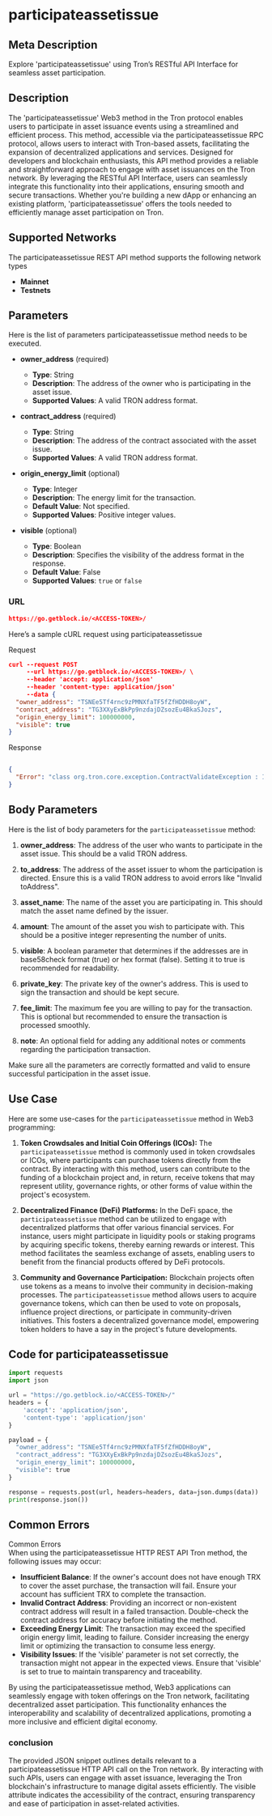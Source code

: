 # participateassetissue


## Meta Description
Explore 'participateassetissue' using Tron’s RESTful API Interface for seamless asset participation.

## Description
The 'participateassetissue' Web3 method in the Tron protocol enables users to participate in asset issuance events using a streamlined and efficient process. This method, accessible via the participateassetissue RPC protocol, allows users to interact with Tron-based assets, facilitating the expansion of decentralized applications and services. Designed for developers and blockchain enthusiasts, this API method provides a reliable and straightforward approach to engage with asset issuances on the Tron network. By leveraging the RESTful API Interface, users can seamlessly integrate this functionality into their applications, ensuring smooth and secure transactions. Whether you're building a new dApp or enhancing an existing platform, 'participateassetissue' offers the tools needed to efficiently manage asset participation on Tron.

## Supported Networks
The participateassetissue REST API method supports the following network types
- **Mainnet**
- **Testnets**

## Parameters

Here is the list of parameters participateassetissue method needs to be executed.

- **owner_address** (required)
  - **Type**: String
  - **Description**: The address of the owner who is participating in the asset issue.
  - **Supported Values**: A valid TRON address format.

- **contract_address** (required)
  - **Type**: String
  - **Description**: The address of the contract associated with the asset issue.
  - **Supported Values**: A valid TRON address format.

- **origin_energy_limit** (optional)
  - **Type**: Integer
  - **Description**: The energy limit for the transaction.
  - **Default Value**: Not specified.
  - **Supported Values**: Positive integer values.

- **visible** (optional)
  - **Type**: Boolean
  - **Description**: Specifies the visibility of the address format in the response.
  - **Default Value**: False
  - **Supported Values**: `true` or `false`

### URL
```json
https://go.getblock.io/<ACCESS-TOKEN>/
```
Here’s a sample cURL request using participateassetissue

Request
```json
curl --request POST 
     --url https://go.getblock.io/<ACCESS-TOKEN>/ \
     --header 'accept: application/json' 
     --header 'content-type: application/json' 
     --data {
  "owner_address": "TSNEe5Tf4rnc9zPMNXfaTF5fZfHDDH8oyW",
  "contract_address": "TG3XXyExBkPp9nzdajDZsozEu4BkaSJozs",
  "origin_energy_limit": 100000000,
  "visible": true
}
```

Response
```json

{
  "Error": "class org.tron.core.exception.ContractValidateException : Invalid toAddress"
}
```
## Body Parameters

Here is the list of body parameters for the `participateassetissue` method:

1. **owner_address**: The address of the user who wants to participate in the asset issue. This should be a valid TRON address.

2. **to_address**: The address of the asset issuer to whom the participation is directed. Ensure this is a valid TRON address to avoid errors like "Invalid toAddress".

3. **asset_name**: The name of the asset you are participating in. This should match the asset name defined by the issuer.

4. **amount**: The amount of the asset you wish to participate with. This should be a positive integer representing the number of units.

5. **visible**: A boolean parameter that determines if the addresses are in base58check format (true) or hex format (false). Setting it to true is recommended for readability.

6. **private_key**: The private key of the owner's address. This is used to sign the transaction and should be kept secure.

7. **fee_limit**: The maximum fee you are willing to pay for the transaction. This is optional but recommended to ensure the transaction is processed smoothly.

8. **note**: An optional field for adding any additional notes or comments regarding the participation transaction.

Make sure all the parameters are correctly formatted and valid to ensure successful participation in the asset issue.

## Use Case

Here are some use-cases for the `participateassetissue` method in Web3 programming:

1. **Token Crowdsales and Initial Coin Offerings (ICOs):** The `participateassetissue` method is commonly used in token crowdsales or ICOs, where participants can purchase tokens directly from the contract. By interacting with this method, users can contribute to the funding of a blockchain project and, in return, receive tokens that may represent utility, governance rights, or other forms of value within the project's ecosystem.

2. **Decentralized Finance (DeFi) Platforms:** In the DeFi space, the `participateassetissue` method can be utilized to engage with decentralized platforms that offer various financial services. For instance, users might participate in liquidity pools or staking programs by acquiring specific tokens, thereby earning rewards or interest. This method facilitates the seamless exchange of assets, enabling users to benefit from the financial products offered by DeFi protocols.

3. **Community and Governance Participation:** Blockchain projects often use tokens as a means to involve their community in decision-making processes. The `participateassetissue` method allows users to acquire governance tokens, which can then be used to vote on proposals, influence project directions, or participate in community-driven initiatives. This fosters a decentralized governance model, empowering token holders to have a say in the project's future developments.

## Code for participateassetissue


```python
import requests
import json

url = "https://go.getblock.io/<ACCESS-TOKEN>/"
headers = {
    'accept': 'application/json',
    'content-type': 'application/json'
}

payload = {
  "owner_address": "TSNEe5Tf4rnc9zPMNXfaTF5fZfHDDH8oyW",
  "contract_address": "TG3XXyExBkPp9nzdajDZsozEu4BkaSJozs",
  "origin_energy_limit": 100000000,
  "visible": true
}

response = requests.post(url, headers=headers, data=json.dumps(data))
print(response.json())
```
## Common Errors

Common Errors  
When using the participateassetissue HTTP REST API Tron method, the following issues may occur:  
- **Insufficient Balance**: If the owner's account does not have enough TRX to cover the asset purchase, the transaction will fail. Ensure your account has sufficient TRX to complete the transaction.  
- **Invalid Contract Address**: Providing an incorrect or non-existent contract address will result in a failed transaction. Double-check the contract address for accuracy before initiating the method.  
- **Exceeding Energy Limit**: The transaction may exceed the specified origin energy limit, leading to failure. Consider increasing the energy limit or optimizing the transaction to consume less energy.  
- **Visibility Issues**: If the 'visible' parameter is not set correctly, the transaction might not appear in the expected views. Ensure that 'visible' is set to true to maintain transparency and traceability.  

By using the participateassetissue method, Web3 applications can seamlessly engage with token offerings on the Tron network, facilitating decentralized asset participation. This functionality enhances the interoperability and scalability of decentralized applications, promoting a more inclusive and efficient digital economy.

### conclusion

The provided JSON snippet outlines details relevant to a participateassetissue HTTP API call on the Tron network. By interacting with such APIs, users can engage with asset issuance, leveraging the Tron blockchain's infrastructure to manage digital assets efficiently. The visible attribute indicates the accessibility of the contract, ensuring transparency and ease of participation in asset-related activities.
